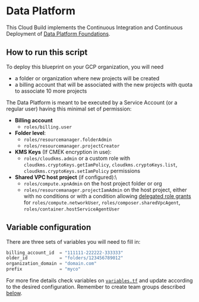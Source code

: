# Data Platform

This Cloud Build implements the Continuous Integration and Continuous Deployment of [Data Platform Foundations](../../blueprints/data-solutions/data-platform-foundations).

## How to run this script

To deploy this blueprint on your GCP organization, you will need

- a folder or organization where new projects will be created
- a billing account that will be associated with the new projects with quota to associate 10 more projects

The Data Platform is meant to be executed by a Service Account (or a regular user) having this minimal set of permission:

- **Billing account**
  - `roles/billing.user`
- **Folder level**:
  - `roles/resourcemanager.folderAdmin`
  - `roles/resourcemanager.projectCreator`
- **KMS Keys** (If CMEK encryption in use):
  - `roles/cloudkms.admin` or a custom role with `cloudkms.cryptoKeys.getIamPolicy`, `cloudkms.cryptoKeys.list`, `cloudkms.cryptoKeys.setIamPolicy` permissions
- **Shared VPC host project** (if configured):\
  - `roles/compute.xpnAdmin` on the host project folder or org
  - `roles/resourcemanager.projectIamAdmin` on the host project, either with no conditions or with a condition allowing [delegated role grants](https://medium.com/google-cloud/managing-gcp-service-usage-through-delegated-role-grants-a843610f2226#:~:text=Delegated%20role%20grants%20is%20a,setIamPolicy%20permission%20on%20a%20resource.) for `roles/compute.networkUser`, `roles/composer.sharedVpcAgent`, `roles/container.hostServiceAgentUser`

## Variable configuration

There are three sets of variables you will need to fill in:

```tfvars
billing_account_id  = "111111-222222-333333"
older_id            = "folders/123456789012"
organization_domain = "domain.com"
prefix              = "myco"
```

For more fine details check variables on [`variables.tf`](../../blueprints/data-solutions/data-platform-foundations/variables.tf) and update according to the desired configuration. Remember to create team groups described [below](#groups).
